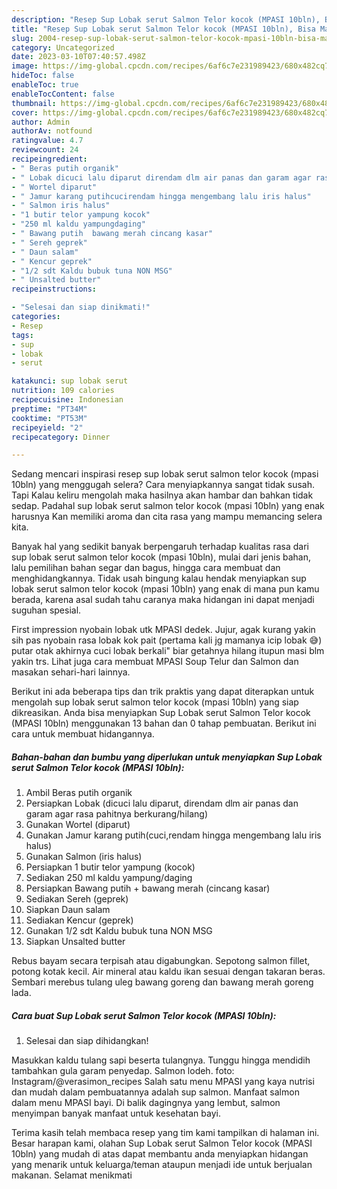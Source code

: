 ```yaml
---
description: "Resep Sup Lobak serut Salmon Telor kocok (MPASI 10bln), Bisa Manjain Lidah"
title: "Resep Sup Lobak serut Salmon Telor kocok (MPASI 10bln), Bisa Manjain Lidah"
slug: 2004-resep-sup-lobak-serut-salmon-telor-kocok-mpasi-10bln-bisa-manjain-lidah
category: Uncategorized
date: 2023-03-10T07:40:57.498Z
image: https://img-global.cpcdn.com/recipes/6af6c7e231989423/680x482cq70/sup-lobak-serut-salmon-telor-kocok-mpasi-10bln-foto-resep-utama.jpg
hideToc: false
enableToc: true
enableTocContent: false
thumbnail: https://img-global.cpcdn.com/recipes/6af6c7e231989423/680x482cq70/sup-lobak-serut-salmon-telor-kocok-mpasi-10bln-foto-resep-utama.jpg
cover: https://img-global.cpcdn.com/recipes/6af6c7e231989423/680x482cq70/sup-lobak-serut-salmon-telor-kocok-mpasi-10bln-foto-resep-utama.jpg
author: Admin
authorAv: notfound
ratingvalue: 4.7
reviewcount: 24
recipeingredient:
- " Beras putih organik"
- " Lobak dicuci lalu diparut direndam dlm air panas dan garam agar rasa pahitnya berkuranghilang"
- " Wortel diparut"
- " Jamur karang putihcucirendam hingga mengembang lalu iris halus"
- " Salmon iris halus"
- "1 butir telor yampung kocok"
- "250 ml kaldu yampungdaging"
- " Bawang putih  bawang merah cincang kasar"
- " Sereh geprek"
- " Daun salam"
- " Kencur geprek"
- "1/2 sdt Kaldu bubuk tuna NON MSG"
- " Unsalted butter"
recipeinstructions:

- "Selesai dan siap dinikmati!"
categories:
- Resep
tags:
- sup
- lobak
- serut

katakunci: sup lobak serut 
nutrition: 109 calories
recipecuisine: Indonesian
preptime: "PT34M"
cooktime: "PT53M"
recipeyield: "2"
recipecategory: Dinner

---
```



Sedang mencari inspirasi resep sup lobak serut salmon telor kocok (mpasi 10bln) yang menggugah selera? Cara menyiapkannya sangat tidak susah. Tapi Kalau keliru mengolah maka hasilnya akan hambar dan bahkan tidak sedap. Padahal sup lobak serut salmon telor kocok (mpasi 10bln) yang enak harusnya Kan memiliki aroma dan cita rasa yang mampu memancing selera kita.


Banyak hal yang sedikit banyak berpengaruh terhadap kualitas rasa dari sup lobak serut salmon telor kocok (mpasi 10bln), mulai dari jenis bahan, lalu pemilihan bahan segar dan bagus, hingga cara membuat dan menghidangkannya. Tidak usah bingung kalau hendak menyiapkan sup lobak serut salmon telor kocok (mpasi 10bln) yang enak di mana pun kamu berada, karena asal sudah tahu caranya maka hidangan ini dapat menjadi suguhan spesial.

First impression nyobain lobak utk MPASI dedek. Jujur, agak kurang yakin sih pas nyobain rasa lobak kok pait (pertama kali jg mamanya icip lobak 😅) putar otak akhirnya cuci lobak berkali&#34; biar getahnya hilang itupun masi blm yakin trs. Lihat juga cara membuat MPASI Soup Telur dan Salmon dan masakan sehari-hari lainnya.


Berikut ini ada beberapa tips dan trik praktis yang dapat diterapkan untuk mengolah sup lobak serut salmon telor kocok (mpasi 10bln) yang siap dikreasikan. Anda bisa menyiapkan Sup Lobak serut Salmon Telor kocok (MPASI 10bln) menggunakan 13 bahan dan 0 tahap pembuatan. Berikut ini cara untuk membuat hidangannya.

<!--inarticleads1-->

##### Bahan-bahan dan bumbu yang diperlukan untuk menyiapkan Sup Lobak serut Salmon Telor kocok (MPASI 10bln):

1. Ambil  Beras putih organik
1. Persiapkan  Lobak (dicuci lalu diparut, direndam dlm air panas dan garam agar rasa pahitnya berkurang/hilang)
1. Gunakan  Wortel (diparut)
1. Gunakan  Jamur karang putih(cuci,rendam hingga mengembang lalu iris halus)
1. Gunakan  Salmon (iris halus)
1. Persiapkan 1 butir telor yampung (kocok)
1. Sediakan 250 ml kaldu yampung/daging
1. Persiapkan  Bawang putih + bawang merah (cincang kasar)
1. Sediakan  Sereh (geprek)
1. Siapkan  Daun salam
1. Sediakan  Kencur (geprek)
1. Gunakan 1/2 sdt Kaldu bubuk tuna NON MSG
1. Siapkan  Unsalted butter


Rebus bayam secara terpisah atau digabungkan. Sepotong salmon fillet, potong kotak kecil. Air mineral atau kaldu ikan sesuai dengan takaran beras. Sembari merebus tulang uleg bawang goreng dan bawang merah goreng lada. 

<!--inarticleads2-->

##### Cara buat Sup Lobak serut Salmon Telor kocok (MPASI 10bln):


1. Selesai dan siap dihidangkan!

Masukkan kaldu tulang sapi beserta tulangnya. Tunggu hingga mendidih tambahkan gula garam penyedap. Salmon lodeh. foto: Instagram/@verasimon_recipes Salah satu menu MPASI yang kaya nutrisi dan mudah dalam pembuatannya adalah sup salmon. Manfaat salmon dalam menu MPASI bayi. Di balik dagingnya yang lembut, salmon menyimpan banyak manfaat untuk kesehatan bayi. 

Terima kasih telah membaca resep yang tim kami tampilkan di halaman ini. Besar harapan kami, olahan Sup Lobak serut Salmon Telor kocok (MPASI 10bln) yang mudah di atas dapat membantu anda menyiapkan hidangan yang menarik untuk keluarga/teman ataupun menjadi ide untuk berjualan makanan. Selamat menikmati
